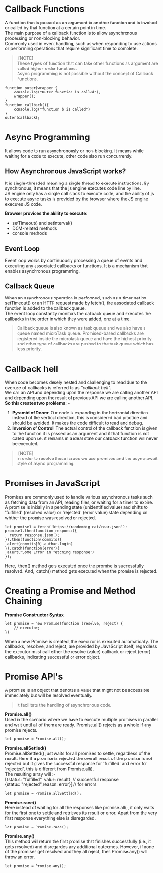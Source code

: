 # Callback Functions
A function that is passed as an argument to another function and is invoked or called by that function at a certain point in time.  
The main purpose of a callback function is to allow asynchronous processing or non-blocking behavior.  
Commonly used in event handling, such as when responding to use actions or performing operations that require significant time to complete.

> ![NOTE]  
> These types of function that can take other functions as argument are called higher-order functions.  
> Async programming is not possible without the concept of Callback Functions.

```
function outer(wrapper){
    console.log("Outer function is called");
    wrapper();
}
function callback(){
    console.log("function b is called");
}
outer(callback);
```

# Async Programming
It allows code to run asynchronously or non-blocking. It means while waiting for a code to execute, other code also run concurrently.

## How Asynchronous JavaScript works?
It is single-threaded meaning a single thread to execute instructions. By synchronous, it means that the js engine executes code line by line.  
JS engine only has a single call stack to execute code, and the ability of js to execute async tasks is provided by the browser where the JS engine executes JS code.

**Browser provides the ability to execute**:
- setTimeout() and setInterval()
- DOM-related methods
- console methods

## Event Loop
Event loop works by continuously processing a queue of events and executing any associated callbacks or functions. It is a mechanism that enables asynchronous programming.

## Callback Queue
When an asynchronous operation is performed, such as a timer set by setTimeout() or an HTTP request made by fetch(), the associated callback function is added to the callback queue.  
The event loop constantly monitors the callback queue and executes the callbacks in the order in which they were added, one at a time.  
> Callback queue is also known as task queue and we also have a queue named microTask queue. 
Promised-based callbacks are registered inside the microtask queue and have the highest priority and other type of callbacks are pushed to the task queue which has less priority.

# Callback hell
When code becomes desely nested and challenging to read due to the overuse of callbacks is referred to as *"callback hell"*.  
We call an API and depending upon the response we are calling another API and depending upon the result of previous API we are calling another API.  
**So this creates two problems**: -  
1. **Pyramid of Doom**: Our code is expanding in the horizontal direction instead of the vertical direction, this is considered bad practice and should be avoided. It makes the code difficult to read and debug.
2. **Inversion of Control**: The actual control of the callback function is given to the function it is passed as an argument and if that function is not called upon i.e. it remains in a ideal state our callback function will never be executed.
> ![NOTE]  
> In order to resolve these issues we use promises and the async-await style of async programming.

# Promises in JavaScript
Promises are commonly used to handle various asynchronous tasks such as fetching data from an API, reading files, or waiting for a timer to expire.  
A promise is initially in a pending state (unidentified value) and shifts to 'fulfilled' (resolved value) or 'rejected' (error value) state depending on whther the promise was resolved or rejected.
```
let promise1 = fetch('https://randombig.cat/roar.json');
promise1.then(function(response){
  return response.json();
}).then(function(commits){
 alert(commits[0].author.login)
}).catch(function(error){
 alert("Some Error in fetching response")
});
```
Here, .then() method gets executed once the promise is successfully resolved.
And, .catch() method gets executed when the promise is rejected.

# Creating a Promise and Method Chaining
**Promise Constructor Syntax**
```
let promise = new Promise(function (resolve, reject) {
    // executor;
})
```
When a new Promise is created, the executor is executed automatically. The callbacks, resolbve, and reject, are provided by JavaScript itself, regardless the executor must call either the resolve (value) callback or reject (error) callbacks, indicating successful or error object.

# Promise API's
A promise is an object that denotes a value that might not be accessible immediately but will be resolved eventually.
> It facilitate the handling of asynchronous code.

**Promise.all()**  
Used in the scenario where we have to execute multiple promises in parallel and wait until all of them are ready. Promise.all() rejects as a whole if any promise rejects.
```
let promise = Promise.all();
```

**Promise.allSettled()**  
Promise.allSettled() just waits for all promises to settle, regardless of the result. Here if a promise is rejected the overall result of the promise is not rejected but it gives the successful response for 'fulfilled' and error for 'rejected', this is different from Promise.all().  
The resulting array will :-  
[{status: "fulfilled", value: result}, // successful response  
{status: "rejected",reason: error}] // for errors  
```  
let promise = Promise.allSettled();
```

**Promise.race()**  
Here instead of waiting for all the responses like promise.all(), it only waits for the first one to settle and retrieves its result or error. Apart from the very first response everything else is disregarded.
```
let promise = Promise.race();
```

**Promise.any()**  
This method will return the first promise that finishes successfully (i.e., it gets resolved) and disregardes any additional outcomes. However, if none of the promises get resolved and they all reject, then Promise.any() will throw an error.
```
let promise = Promise.any();
```
